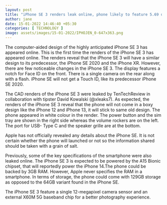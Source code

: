 ```yaml
---
layout: post
title: "iPhone SE 3 renders leak online, phone likely to feature 5.69 display"
author: jane 
date: 15-01-2022 14:46:40 +05:30 
categories: [ TECHNOLOGY ] 
image: assets/images/15-01-2022/IPHOJEN_0-647x363.png
---
```

The computer-aided design of the highly anticipated iPhone SE 3 has appeared online. This is the first time the renders of the iPhone SE 3 has appeared online. The renders reveal that the iPhone SE 3 will have a similar design to its predecessor, the iPhone SE 2020 and the iPhone XR. However, there are few noticeable changes in the iPhone SE 3. The display features a notch for Face ID on the front. There is a single camera on the rear along with a flash. iPhone SE will not get a Touch ID, like its predecessor iPhone SE 2020.

The CAD renders of the iPhone SE 3 were leaked by TenTechReview in collaboration with tipster David Kowalski (@xleaks7). As expected, the renders of the iPhone SE 3 reveal that the phone will not come in a boxy design like the iPhone 12 and iPhone 13, it will stick to same old design. The phone appeared in white colour in the render. The power button and the sim tray are shown in the right side whereas the volume rockers are on the left. The port for USB- Type C and the speaker grille are at the bottom.

Apple has not officially revealed any details about the iPhone SE. It is not certain whether the phone will launched or not so the information shared should be taken with a grain of salt.

Previously, some of the key specifications of the smartphone were also leaked online. The iPhone SE 3 is expected to be powered by the A15 Bionic chipset, that will reportedly power the iPhone 14.The phone could be backed by 3GB RAM. However, Apple never specifies the RAM in a smartphone. In terms of storage, the phone could come with 129GB storage as opposed to the 64GB variant found in the iPhone SE.

The iPhone SE 3 feature a single 12-megapixel camera sensor and an external X60M 5G baseband chip for a better photography experience.